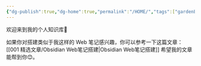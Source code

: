 ```yaml
---
{"dg-publish":true,"dg-home":true,"permalink":"/HOME/","tags":["gardenEntry"],"dgPassFrontmatter":true,"created":"2024-04-08T18:39:06.392+08:00","updated":"2024-10-20T11:12:19.705+08:00"}
---
```


欢迎来到我的个人知识库👏

如果你对搭建类似于我这样的 Web 笔记感兴趣，你可以参考一下这篇文章： [[001 精选文章/Obsidian Web笔记搭建\|Obsidian Web笔记搭建]] 希望我的文章能帮到你😊。